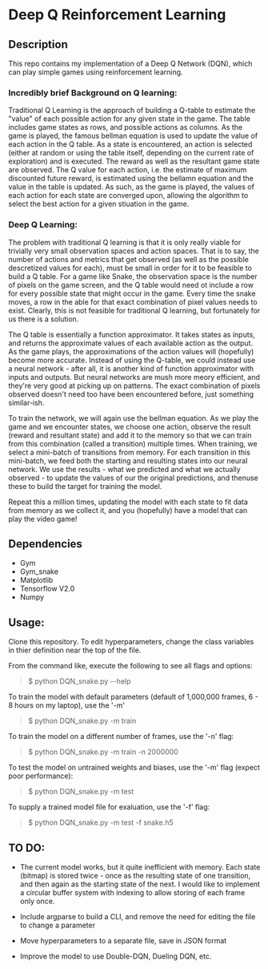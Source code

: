 # Deep Q Reinforcement Learning

## Description
This repo contains my implementation of a Deep Q Network (DQN), which can play simple games using reinforcement learning. 

### Incredibly brief Background on Q learning:
Traditional Q Learning is the approach of building a Q-table to estimate the "value" of each possible action for any given state in the game. The table includes game states as rows, and possible actions as columns. As the game is played, the famous bellman equation is used to update the value of each action in the Q table. As a state is encountered, an action is selected (either at random or using the table itself, depending on the current rate of exploration) and is executed. The reward as well as the resultant game state are observed. The Q value for each action, i.e. the estimate of maximum discounted future reward, is estimated using the bellamn equation and the value in the table is updated. As such, as the game is played, the values of each action for each state are converged upon, allowing the algorithm to select the best action for a given stiuation in the game.

### Deep Q Learning:
The problem with traditional Q learning is that it is only really viable for trivially very small observation spaces and action spaces. That is to say, the number of actions and metrics that get observed (as well as the possible descretized values for each), must be small in order for it to be feasible to build a Q table. For a game like Snake, the observation space is the number of pixels on the game screen, and the Q table would need ot include a row for every possible state that might occur in the game. Every time the snake moves, a row in the able for that exact combination of pixel values needs to exist. Clearly, this is not feasible for traditional Q learning, but fortunately for us there is a solution. 

The Q table is essentially a function approximator. It takes states as inputs, and returns the approximate values of each available action as the output. As the game plays, the approximations of the action values will (hopefully) become more accurate. Instead of using the Q-table, we could instead use a neural network - after all, it is another kind of function approximator with inputs and outputs. But neural networks are mush more meory efficient, and they're very good at picking up on patterns. The exact combination of pixels observed doesn't need too have been encountered before, just something similar-ish. 

To train the network, we will again use the bellman equation. As we play the game and we encounter states, we choose one action, observe the result (reward and resultant state) and add it to the memory so that we can train from this combination (called a transition) multiple times. When training, we select a mini-batch of transitions from memory. For each transition in this mini-batch, we feed both the starting and resulting states into our neural network. We use the results - what we predicted and what we actually observed - to update the values of our the original predictions, and thenuse these to build the target for training the model.

Repeat this a million times, updating the model with each state to fit data from memory as we collect it, and you (hopefully) have a model that can play the video game!

## Dependencies
- Gym
- Gym_snake
- Matplotlib
- Tensorflow V2.0
- Numpy

## Usage:
Clone this repository. To edit hyperparameters, change the class variables in thier definition near the top of the file.

From the command like, execute the following to see all flags and options:

> $ python DQN_snake.py --help

To train the model with default parameters (default of 1,000,000 frames, 6 - 8 hours on my laptop), use the '-m'

> $ python DQN_snake.py -m train

To train the model on a different number of frames, use the '-n' flag:

> $ python DQN_snake.py -m train -n 2000000

To test the model on untrained weights and biases, use the '-m' flag (expect poor performance):

> $ python DQN_snake.py -m test

To supply a trained model file for exaluation, use the '-f' flag:

> $ python DQN_snake.py -m test -f snake.h5

## TO DO:
- The current model works, but it quite inefficient with memory. Each state (bitmap) is stored twice - once as the resulting state of one transition, and then again as the starting state of the next. I would like to implement a circular buffer system with indexing to allow storing of each frame only once.

- Include argparse to build a CLI, and remove the need for editing the file to change a parameter

- Move hyperparameters to a separate file, save in JSON format

- Improve the model to use Double-DQN, Dueling DQN, etc.
 
